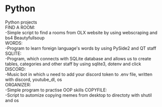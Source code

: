 # Python
Python projects                                                       
FIND A ROOM:                                
-Simple script to find a rooms from OLX website by using webscraping and bs4 Beautyfullsoup                                                                                    
WORDS:                                              
-Program to learn foreign language's words by using PySide2 and QT staff                                                                                     
SQLITE:                                                                    
-Program, which connects with SQLite database and allows us to create tables, categories and other staff by using sqlite3, dotenv and click           
DISCORD:                                                                                                              
-Music bot in which u need to add your discord token to .env file, written with discord, youtube_dl, os                      
ORGANIZER:                                                                                                                                  
-Simple program to practise OOP skills
COPYFILE:                                                                                                                                      
-Script to automize copying memes from desktop to directoty with shutil and os
